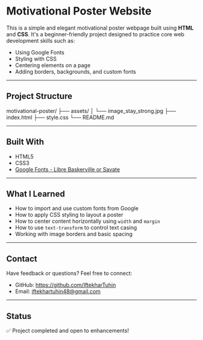 # Motivational Poster Website

This is a simple and elegant motivational poster webpage built using **HTML** and **CSS**. It's a beginner-friendly project designed to practice core web development skills such as:

- Using Google Fonts
- Styling with CSS
- Centering elements on a page
- Adding borders, backgrounds, and custom fonts

---

## Project Structure

motivational-poster/
├── assets/
│ └── image_stay_strong.jpg
├── index.html
├── style.css
└── README.md


---

## Built With

- HTML5
- CSS3
- [Google Fonts - Libre Baskerville or Savate](https://fonts.google.com/)

---

## What I Learned

- How to import and use custom fonts from Google
- How to apply CSS styling to layout a poster
- How to center content horizontally using `width` and `margin`
- How to use `text-transform` to control text casing
- Working with image borders and basic spacing

---

## Contact

Have feedback or questions? Feel free to connect:

- GitHub: https://github.com/IftekharTuhin
- Email: iftekhartuhin48@gmail.com 
---

## Status

✅ Project completed and open to enhancements!
